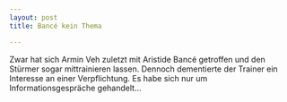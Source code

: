 ```yaml
---
layout: post
title: Bancé kein Thema

---
```


Zwar hat sich Armin Veh zuletzt mit Aristide Bancé getroffen und den Stürmer sogar mittrainieren lassen. Dennoch dementierte der Trainer ein Interesse an einer Verpflichtung. Es habe sich nur um Informationsgespräche gehandelt...


